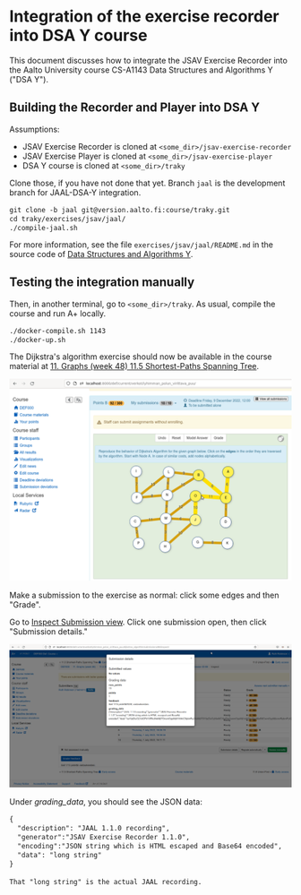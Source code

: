 # Integration of the exercise recorder into DSA Y course

This document discusses how to integrate the JSAV Exercise Recorder into the
Aalto University course CS-A1143 Data Structures and Algorithms Y ("DSA Y").

## Building the Recorder and Player into DSA Y

Assumptions:
- JSAV Exercise Recorder is cloned at `<some_dir>/jsav-exercise-recorder`
- JSAV Exercise Player is cloned at   `<some_dir>/jsav-exercise-player`
- DSA Y course is cloned at           `<some_dir>/traky`

Clone those, if you have not done that yet.
Branch `jaal` is the development branch for JAAL-DSA-Y integration.

```
git clone -b jaal git@version.aalto.fi:course/traky.git
cd traky/exercises/jsav/jaal/
./compile-jaal.sh
```


For more information, see the file `exercises/jsav/jaal/README.md` in the
source code of [Data Structures and Algorithms
Y](https://version.aalto.fi/gitlab/course/traky).

## Testing the integration manually

Then, in another terminal, go to `<some_dir>/traky`. As usual, compile the
course and run A+ locally.
```
./docker-compile.sh 1143
./docker-up.sh
```

The Dijkstra's algorithm exercise should now be available in the course
material at [11. Graphs (week 48) 11.5 Shortest-Paths Spanning Tree](http://localhost:8000/def/current/verkot/lyhimman_polun_virittava_puu/).

![Exercise in A+](01-dijkstra-in-dsa-y.png)

Make a submission to the exercise as normal: click some edges and then
"Grade".

Go to [Inspect Submission view](http://localhost:8000/def/current/verkot/lyhimman_polun_virittava_puu/dijkstras_algorithm/submissions/). Click one
submission open, then click "Submission details."

![Submission details](02-submission-details.png)

Under *grading_data*, you should see the JSON data:

```
{
  "description": "JAAL 1.1.0 recording",
  "generator":"JSAV Exercise Recorder 1.1.0",
  "encoding":"JSON string which is HTML escaped and Base64 encoded",
  "data": "long string"
}

That "long string" is the actual JAAL recording.

